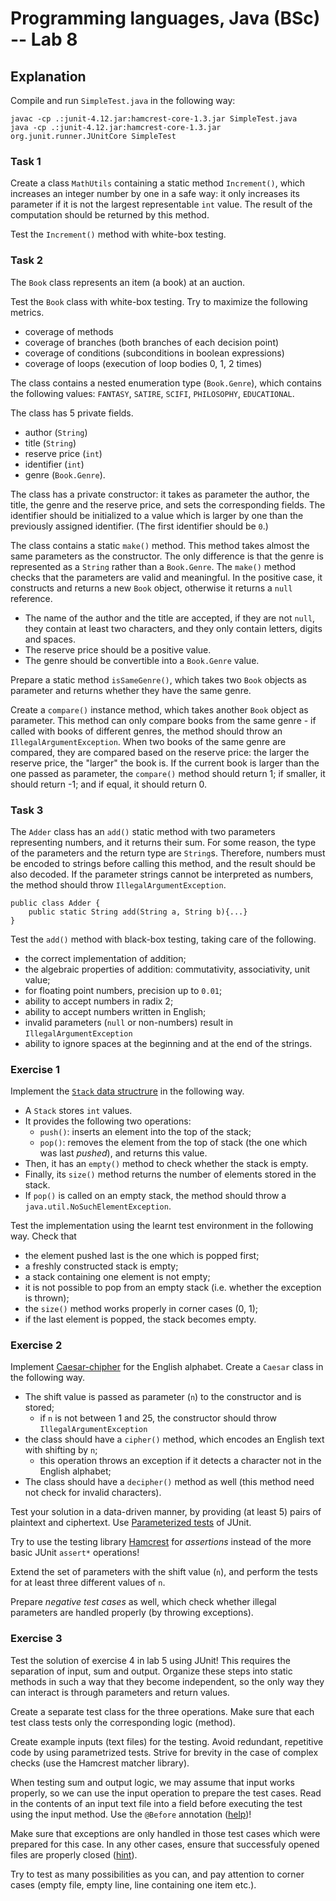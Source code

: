 # Programming languages, Java (BSc) -- Lab 8


## Explanation

Compile and run `SimpleTest.java` in the following way:

```
javac -cp .:junit-4.12.jar:hamcrest-core-1.3.jar SimpleTest.java
java -cp .:junit-4.12.jar:hamcrest-core-1.3.jar org.junit.runner.JUnitCore SimpleTest
```

### Task 1

Create a class `MathUtils` containing a static method `Increment()`, which increases
an integer number by one in a safe way: it only increases its parameter if it is not
the largest representable `int` value. The result of the computation should be
returned by this method.

Test the `Increment()` method with white-box testing.

### Task 2

The `Book` class represents an item (a book) at an auction.

Test the `Book` class with white-box testing. Try to maximize the
following metrics.

- coverage of methods
- coverage of branches (both branches of each decision point)
- coverage of conditions (subconditions in boolean expressions)
- coverage of loops (execution of loop bodies 0, 1, 2 times)

The class contains a nested enumeration type (`Book.Genre`),
which contains the following values:
`FANTASY`, `SATIRE`, `SCIFI`, `PHILOSOPHY`, `EDUCATIONAL`.

The class has 5 private fields.

- author (`String`)
- title (`String`)
- reserve price (`int`)
- identifier (`int`)
- genre (`Book.Genre`).

The class has a private constructor: it takes as parameter the
author, the title, the genre and the reserve price, and sets the
corresponding fields. The identifier should be initialized to a
value which is larger by one than the previously assigned identifier.
(The first identifier should be `0`.)

The class contains a static `make()` method.
This method takes almost the same parameters as the constructor. The only
difference is that the genre is represented as a `String` rather than a
`Book.Genre`.
The `make()` method checks that the parameters are valid and meaningful.
In the positive case, it constructs and returns a new `Book` object, otherwise
it returns a `null` reference.

- The name of the author and the title are accepted, if they are not `null`,
they contain at least two characters, and they only contain letters, digits and
spaces.
- The reserve price should be a positive value.
- The genre should be convertible into a `Book.Genre` value.

Prepare a static method `isSameGenre()`, which takes two `Book` objects
as parameter and returns whether they have the same genre.

Create a `compare()` instance method, which takes another `Book` object
as parameter. This method can only compare books from the same genre -
if called with books of different genres, the method should throw an
`IllegalArgumentException`. When two books of the same genre are compared,
they are compared based on the reserve price: the larger the reserve price,
the "larger" the book is. If the current book is larger than the one passed
as parameter, the `compare()` method should return 1; if smaller, it should
return -1; and if equal, it should return 0.

### Task 3

The `Adder` class has an `add()` static method with two parameters representing numbers,
and it returns their sum. For some reason, the type of the parameters and the return type
are `String`s. Therefore, numbers must be encoded to strings before calling this method,
and the result should be also decoded. If the parameter strings cannot be interpreted as
numbers, the method should throw `IllegalArgumentException`.

```{.java}
public class Adder {
    public static String add(String a, String b){...}
}
```

Test the `add()` method with black-box testing, taking care of the following.

- the correct implementation of addition;
- the algebraic properties of addition: commutativity, associativity, unit value;
- for floating point numbers, precision up to `0.01`;
- ability to accept numbers in radix 2;
- ability to accept numbers written in English;
- invalid parameters (`null` or non-numbers) result in `IllegalArgumentException`
- ability to ignore spaces at the beginning and at the end of the strings.

### Exercise 1

Implement the
[`Stack` data structrure](https://en.wikipedia.org/wiki/Stack_(abstract_data_type))
in the following way.

- A `Stack` stores `int` values.
- It provides the following two operations:
    - `push()`: inserts an element into the top of the stack;
    - `pop()`: removes the element from the top of stack (the one which was last *pushed*),
      and returns this value.
- Then, it has an `empty()` method to check whether the stack is empty.
- Finally, its `size()` method returns the number of elements stored in the stack.
- If `pop()` is called on an empty stack, the method should throw a
  `java.util.NoSuchElementException`.

Test the implementation using the learnt test environment in the following way.
Check that

- the element pushed last is the one which is popped first;
- a freshly constructed stack is empty;
- a stack containing one element is not empty;
- it is not possible to pop from an empty stack (i.e. whether the exception is thrown);
- the `size()` method works properly in corner cases (0, 1);
- if the last element is popped, the stack becomes empty.

### Exercise 2

Implement [Caesar-chipher](https://en.wikipedia.org/wiki/Caesar_cipher) for the English alphabet.
Create a `Caesar` class in the following way.

- The shift value is passed as parameter (`n`) to the constructor and is stored;
    - if `n` is not between 1 and 25, the constructor should throw `IllegalArgumentException`
- the class should have a `cipher()` method, which encodes an English text with shifting by `n`;
    - this operation throws an exception if it detects a character not in the English alphabet;
- The class should have a `decipher()` method as well (this method need not check for invalid characters).

Test your solution in a data-driven manner, by providing (at least 5) pairs of plaintext and ciphertext.
Use [Parameterized tests](https://github.com/junit-team/junit4/wiki/Parameterized-tests) of JUnit.

Try to use the testing library
[Hamcrest](http://hamcrest.org/JavaHamcrest/tutorial) for *assertions* instead of the
more basic JUnit `assert*` operations!

Extend the set of parameters with the shift value (`n`), and perform the tests
for at least three different values of `n`.

Prepare *negative test cases* as well, which check whether illegal parameters
are handled properly (by throwing exceptions).

### Exercise 3

Test the solution of exercise 4 in lab 5 using JUnit!
This requires the separation of input, sum and output.
Organize these steps into static methods in such a way
that they become independent, so the only way they can interact is
through parameters and return values.

Create a separate test class for the three operations. Make sure that each test
class tests only the corresponding logic (method).

Create example inputs (text files) for the testing. Avoid redundant, repetitive
code by using parametrized tests. Strive for brevity in the case of complex checks
(use the Hamcrest matcher library).

When testing sum and output logic, we may assume that input works properly,
so we can use the input operation to prepare the test cases. Read in the
contents of an input text file into a field before executing the test using
the input method. Use the `@Before` annotation
([help](https://www.baeldung.com/junit-before-beforeclass-beforeeach-beforeall))!

Make sure that exceptions are only handled in those test cases which were
prepared for this case. In any other cases, ensure that successfuly opened files
are properly closed
([hint](https://www.baeldung.com/java-wrapping-vs-rethrowing-exceptions)).

Try to test as many possibilities as you can, and pay attention to corner cases
(empty file, empty line, line containing one item etc.).

